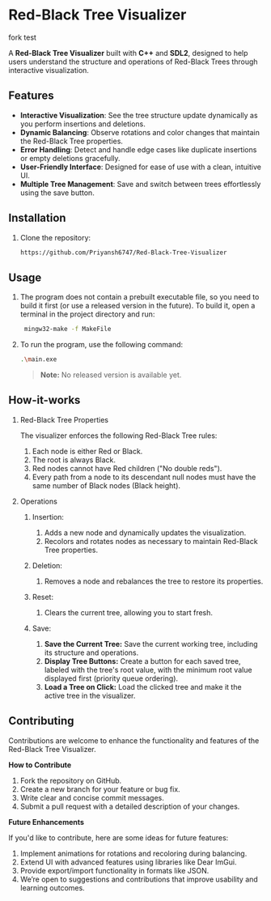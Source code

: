 # Red-Black Tree Visualizer
fork test

A **Red-Black Tree Visualizer** built with **C++** and **SDL2**, designed to help users understand the structure and operations of Red-Black Trees through interactive visualization.

## Features

- **Interactive Visualization**: See the tree structure update dynamically as you perform insertions and deletions.
- **Dynamic Balancing**: Observe rotations and color changes that maintain the Red-Black Tree properties.
- **Error Handling**: Detect and handle edge cases like duplicate insertions or empty deletions gracefully.
- **User-Friendly Interface**: Designed for ease of use with a clean, intuitive UI.
- **Multiple Tree Management**: Save and switch between trees effortlessly using the save button.

## Installation

1. Clone the repository:
   ```bash  
   https://github.com/Priyansh6747/Red-Black-Tree-Visualizer
   ```

## Usage

1. The program does not contain a prebuilt executable file, so you need to build it first (or use a released version in the future).
   To build it, open a terminal in the project directory and run:
   ```bash
    mingw32-make -f MakeFile
    ```
2. To run the program, use the following command:
    ```bash
    .\main.exe    
    ```

   > **Note:** No released version is available yet.

## How-it-works

1. Red-Black Tree Properties

    The visualizer enforces the following Red-Black Tree rules:

   1. Each node is either Red or Black.
   2. The root is always Black.
   3. Red nodes cannot have Red children ("No double reds").
   4. Every path from a node to its descendant null nodes
      must have the same number of Black nodes (Black height).

2. Operations
   1. Insertion:
   
      1. Adds a new node and dynamically updates the visualization. 
      2. Recolors and rotates nodes as necessary to maintain Red-Black Tree properties.
   2. Deletion: 
      1. Removes a node and rebalances the tree to restore its properties.
   3. Reset: 
      1. Clears the current tree, allowing you to start fresh.
   4. Save:
      1. **Save the Current Tree:** Save the current working tree, including its structure and operations.
      2. **Display Tree Buttons:** Create a button for each saved tree, labeled with the tree's root value,
      with the minimum root value displayed first (priority queue ordering).
      3. **Load a Tree on Click:** Load the clicked tree and make it the active tree in the visualizer.
## Contributing

Contributions are welcome to enhance the functionality and features of the Red-Black Tree Visualizer.

**How to Contribute**

1. Fork the repository on GitHub.
2. Create a new branch for your feature or bug fix.
3. Write clear and concise commit messages.
4. Submit a pull request with a detailed description of your changes.


**Future Enhancements**

If you'd like to contribute, here are some ideas for future features:

1. Implement animations for rotations and recoloring during balancing.
2. Extend UI with advanced features using libraries like Dear ImGui.
3. Provide export/import functionality in formats like JSON.
4. We’re open to suggestions and contributions that improve usability and learning outcomes.
